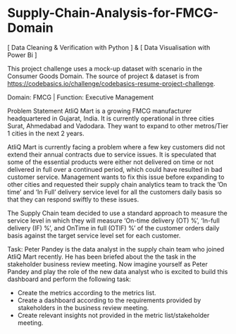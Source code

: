 # Supply-Chain-Analysis-for-FMCG-Domain
[ Data Cleaning & Verification with Python ] & [ Data Visualisation with Power Bi ]

This project challenge uses a mock-up dataset with scenario in the Consumer Goods Domain. The source of project & dataset is from https://codebasics.io/challenge/codebasics-resume-project-challenge.

Domain: FMCG | Function: Executive Management

Problem Statement AtliQ Mart is a growing FMCG manufacturer headquartered in Gujarat, India. It is currently operational in three cities Surat, Ahmedabad and Vadodara. They want to expand to other metros/Tier 1 cities in the next 2 years.

AtliQ Mart is currently facing a problem where a few key customers did not extend their annual contracts due to service issues. It is speculated that some of the essential products were either not delivered on time or not delivered in full over a continued period, which could have resulted in bad customer service. Management wants to fix this issue before expanding to other cities and requested their supply chain analytics team to track the ’On time’ and ‘In Full’ delivery service level for all the customers daily basis so that they can respond swiftly to these issues.

The Supply Chain team decided to use a standard approach to measure the service level in which they will measure ‘On-time delivery (OT) %’, ‘In-full delivery (IF) %’, and OnTime in full (OTIF) %’ of the customer orders daily basis against the target service level set for each customer.

Task: Peter Pandey is the data analyst in the supply chain team who joined AtliQ Mart recently. He has been briefed about the the task in the stakeholder business review meeting. Now imagine yourself as Peter Pandey and play the role of the new data analyst who is excited to build this dashboard and perform the following task:

- Create the metrics according to the metrics list.
- Create a dashboard according to the requirements provided by stakeholders in the business review meeting.
- Create relevant insights not provided in the metric list/stakeholder meeting.
